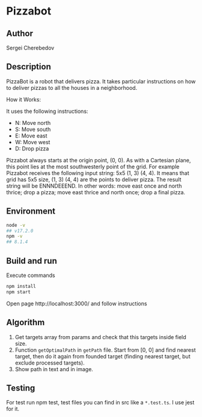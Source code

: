 # Pizzabot

## Author

Sergei Cherebedov

## Description

PizzaBot is a robot that delivers pizza. It takes particular instructions on how to deliver pizzas to all the houses in a neighborhood.

How it Works:

It uses the following instructions:

- N: Move north
- S: Move south
- E: Move east
- W: Move west
- D: Drop pizza

Pizzabot always starts at the origin point, (0, 0).
As with a Cartesian plane, this point lies at the most southwesterly point of the grid.
For example Pizzabot receives the following input string: 5x5 (1, 3) (4, 4).
It means that grid has 5x5 size, (1, 3) (4, 4) are the points to deliver pizza.
The result string will be ENNNDEEEND.
In other words: move east once and north thrice; drop a pizza; move east thrice and north once; drop a final pizza.

## Environment

```sh
node -v
## v17.2.0
npm -v
## 8.1.4
```

## Build and run

Execute commands
```sh
npm install
npm start
```

Open page http://localhost:3000/ and follow instructions

## Algorithm

1. Get targets array from params and check that this targets inside field size.
2. Function `getOptimalPath` in `getPath` file. Start from [0, 0] and find nearest target, then do it again from founded target (finding nearest target, but exclude processed targets). 
3. Show path in text and in image.

## Testing

For test run npm test, test files you can find in src like a `*.test.ts`. I use jest for it.
